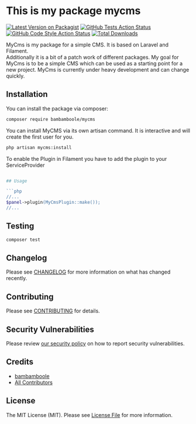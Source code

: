 # This is my package mycms

[![Latest Version on Packagist](https://img.shields.io/packagist/v/bambamboole/mycms.svg?style=flat-square)](https://packagist.org/packages/bambamboole/mycms)
[![GitHub Tests Action Status](https://img.shields.io/github/actions/workflow/status/bambamboole/mycms/run-tests.yml?branch=main&label=tests&style=flat-square)](https://github.com/bambamboole/mycms/actions?query=workflow%3Arun-tests+branch%3Amain)
[![GitHub Code Style Action Status](https://img.shields.io/github/actions/workflow/status/bambamboole/mycms/fix-php-code-style-issues.yml?branch=main&label=code%20style&style=flat-square)](https://github.com/bambamboole/mycms/actions?query=workflow%3A"Fix+PHP+code+style+issues"+branch%3Amain)
[![Total Downloads](https://img.shields.io/packagist/dt/bambamboole/mycms.svg?style=flat-square)](https://packagist.org/packages/bambamboole/mycms)

MyCms is my package for a simple CMS. It is based on Laravel and Filament.  
Additionally it is a bit of a patch work of different packages.
My goal for MyCms is to be a simple CMS which can be used as a starting point for a new project.
MyCms is currently under heavy development and can change quickly.  

## Installation

You can install the package via composer:

```bash
composer require bambamboole/mycms
```


You can install MyCMS via its own artisan command. It is interactive and will create the first user for you.

```bash
php artisan mycms:install
```

To enable the Plugin in Filament you have to add the plugin to your ServiceProvider

```php

## Usage

```php
//...
$panel->plugin(MyCmsPlugin::make());
//...
```

## Testing

```bash
composer test
```

## Changelog

Please see [CHANGELOG](CHANGELOG.md) for more information on what has changed recently.

## Contributing

Please see [CONTRIBUTING](CONTRIBUTING.md) for details.

## Security Vulnerabilities

Please review [our security policy](../../security/policy) on how to report security vulnerabilities.

## Credits

- [bambamboole](https://github.com/bambamboole)
- [All Contributors](../../contributors)

## License

The MIT License (MIT). Please see [License File](LICENSE.md) for more information.
